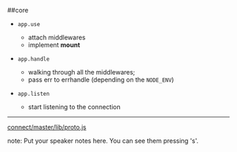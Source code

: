 <!-- ##  connect_code -->
##core 

+ `app.use` 
  - attach middlewares
  - implement __mount__

+ `app.handle`
  - walking through all the middlewares; 
  - pass err to errhandle (depending on the `NODE_ENV`)

+ `app.listen`
  - start listening to the connection

------

[connect/master/lib/proto.js](https://github.com/senchalabs/connect/blob/master/lib/proto.js#L231)


note:
    Put your speaker notes here.
    You can see them pressing 's'.
